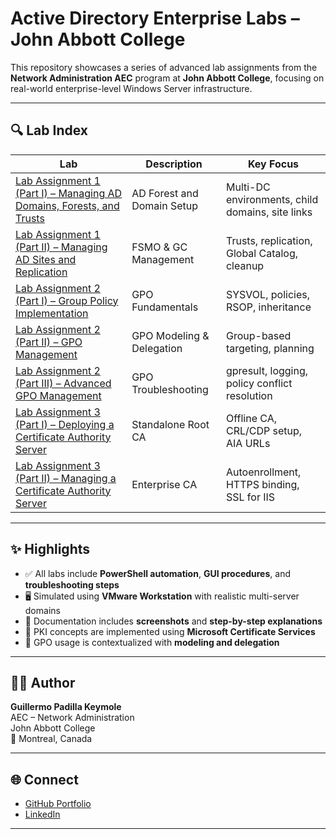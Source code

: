 # Active Directory Enterprise Labs – John Abbott College

This repository showcases a series of advanced lab assignments from the **Network Administration AEC** program at **John Abbott College**, focusing on real-world enterprise-level Windows Server infrastructure.

---

## 🔍 Lab Index

| Lab | Description | Key Focus |
|-----|-------------|-----------|
| [Lab Assignment 1 (Part I) – Managing AD Domains, Forests, and Trusts](./Lab%20Assignment%201%20(Part%20I)%20-%20Managing%20AD%20Domains%2C%20Forests%2C%20and%20Trusts/) | AD Forest and Domain Setup | Multi-DC environments, child domains, site links |
| [Lab Assignment 1 (Part II) – Managing AD Sites and Replication](./Lab%20Assignment%201%20(Part%20II)%20-%20Managing%20AD%20Sites%20and%20replication/) | FSMO & GC Management | Trusts, replication, Global Catalog, cleanup |
| [Lab Assignment 2 (Part I) – Group Policy Implementation](./Lab%20Assignment%202%20(Part%20I)%20–%20Group%20Policy%20Implementation/) | GPO Fundamentals | SYSVOL, policies, RSOP, inheritance |
| [Lab Assignment 2 (Part II) – GPO Management](./Lab%20Assignment%202%20(Part%20II)%20-%20GPO%20Management/) | GPO Modeling & Delegation | Group-based targeting, planning |
| [Lab Assignment 2 (Part III) – Advanced GPO Management](./Lab%20Assignment%202%20(Part%20III)%20-%20Advanced%20GPO%20Management/) | GPO Troubleshooting | gpresult, logging, policy conflict resolution |
| [Lab Assignment 3 (Part I) – Deploying a Certificate Authority Server](./Lab%20Assignment%203%20(Part%20I)%20–%20Deploying%20a%20Certificate%20Authority%20Server/) | Standalone Root CA | Offline CA, CRL/CDP setup, AIA URLs |
| [Lab Assignment 3 (Part II) – Managing a Certificate Authority Server](./Lab%20Assignment%203%20(Part%20II)%20–%20Managing%20a%20Certificate%20Authority%20Server/) | Enterprise CA | Autoenrollment, HTTPS binding, SSL for IIS |

---

## ✨ Highlights

- ✅ All labs include **PowerShell automation**, **GUI procedures**, and **troubleshooting steps**
- 🖥️ Simulated using **VMware Workstation** with realistic multi-server domains
- 📄 Documentation includes **screenshots** and **step-by-step explanations**
- 🔐 PKI concepts are implemented using **Microsoft Certificate Services**
- 🧠 GPO usage is contextualized with **modeling and delegation**

---

## 👨‍💻 Author

**Guillermo Padilla Keymole**  
AEC – Network Administration  
John Abbott College  
📍 Montreal, Canada

---

## 🌐 Connect

- [GitHub Portfolio](https://github.com/GuillermoPKeymole)
- [LinkedIn](https://www.linkedin.com/in/guillermo-padilla-keymole)

---
